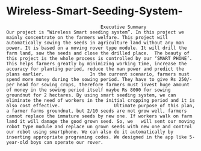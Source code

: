 # Wireless-Smart-Seeding-System-
                                       Executive Summary                        Our project is “Wireless Smart seeding system”. In this project we mainly concentrate on the farmers welfare. This project will automatically sowing the seeds in agriculture land without any man power. It is based on a moving rover type module. It will drill the farm land, sow the seeds and close the drilled place.  The beauty of this project is the whole process is controlled by our ‘SMART PHONE’. This helps farmers greatly by minimizing working time, increase the accuracy for planting period, reduce the man power and predict the plans earlier.                 In the current scenario, farmers must spend more money during the sowing period. They have to give Rs 250/- per head for sowing crops, therefore farmers must invest huge amount of money in the sowing period itself maybe Rs 8000 for sowing groundnut for 2 hectares. By using smart seeding system, we can eliminate the need of workers in the initial cropping period and it is also cost effective.                    Ultimate purpose of this plan, a farmer farms groundnut, but 2/10 seeds are not grow well, farmers cannot replace the immature seeds by new one. If workers walk on farm land it will damage the good grown seed. So, we   will sent our moving robot type module and replace un grown seeds with new one and control our robot using smartphone. We can also do it automatically by inserting appropriate programing codes. We designed in the app like 5-year-old boys can operate our rover.
